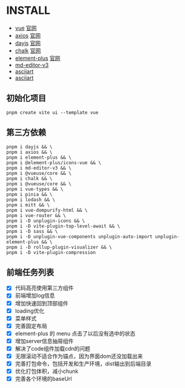 # INSTALL
- [vue](https://unpkg.com/vue@3/dist/vue.global.js) [官网](https://vuejs.org/guide/quick-start.html#using-vue-from-cdn)
- [axios](https://unpkg.com/axios/dist/axios.min.js) [官网](https://www.axios-http.cn/docs/intro)
- [dayjs](https://unpkg.com/dayjs@1.8.21/dayjs.min.js) [官网](https://dayjs.fenxianglu.cn/category/#node-js)
- [chalk](https://www.jsdelivr.com/package/npm/chalk) [官网](https://www.npmjs.com/package/chalk?activeTab=readme)
- [element-plus](https://unpkg.com/browse/element-plus@2.3.14/dist/) [官网](https://element-plus.org/zh-CN/component/)
- [md-editor-v3](https://imzbf.github.io/md-editor-v3/en-US/index)
- [asciiart](https://www.asciiart.eu/text-to-ascii-art)
- [asciiart](https://blog.csdn.net/xuchaoxin1375/article/details/130308909)

## 初始化项目
```shell
pnpm create vite ui --template vue
```

## 第三方依赖
```shell
pnpm i dayjs && \
pnpm i axios && \
pnpm i element-plus && \
pnpm i @element-plus/icons-vue && \
pnpm i md-editor-v3 && \
pnpm i @vueuse/core && \
pnpm i chalk && \
pnpm i @vueuse/core && \
pnpm i vue-types && \
pnpm i pinia && \
pnpm i lodash && \
pnpm i mitt && \
pnpm i vue-dompurify-html && \
pnpm i vue-router && \
pnpm i -D unplugin-icons && \
pnpm i -D vite-plugin-top-level-await && \
pnpm i -D sass && \
pnpm i -D unplugin-vue-components unplugin-auto-import unplugin-element-plus && \
pnpm i -D rollup-plugin-visualizer && \
pnpm i -D vite-plugin-compression
```

## 前端任务列表
- [x] 代码高亮使用第三方组件
- [x] 前端增加log信息
- [x] 增加快速回到顶部组件
- [x] loading优化
- [x] 菜单样式
- [x] 完善固定布局
- [x] element-plus 的 menu 点击了以后没有选中的状态
- [x] 增加server信息抽屉组件
- [x] 解决了code组件加载cdn的问题
- [x] 无限滚动不适合作为锚点，因为界面dom还没加载出来
- [x] 完善打包命令，包括开发和生产环境，dist输出到后端目录
- [x] 优化打包体积，减小chunk
- [x] 完善各个环境的baseUrl